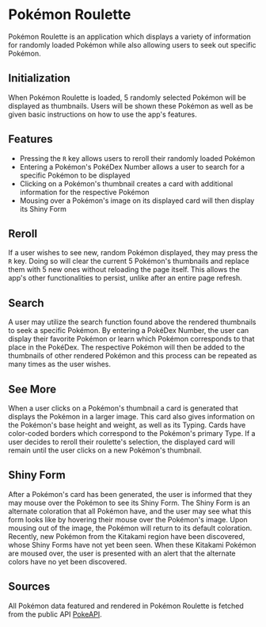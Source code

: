 # Pokémon Roulette

Pokémon Roulette is an application which displays a variety of information for randomly loaded Pokémon while also allowing users to seek out specific Pokémon.

## Initialization

When Pokémon Roulette is loaded, 5 randomly selected Pokémon will be displayed as thumbnails. Users will be shown these Pokémon as well as be given basic instructions on how to use the app's features.

## Features

* Pressing the `R` key allows users to reroll their randomly loaded Pokémon
* Entering a Pokémon's PokéDex Number allows a user to search for a specific Pokémon to be displayed
* Clicking on a Pokémon's thumbnail creates a card with additional information for the respective Pokémon
* Mousing over a Pokémon's image on its displayed card will then display its Shiny Form

## Reroll

If a user wishes to see new, random Pokémon displayed, they may press the `R` key. Doing so will clear the current 5 Pokémon's thumbnails and replace them with 5 new ones without reloading the page itself. This allows the app's other functionalities to persist, unlike after an entire page refresh.

## Search

A user may utilize the search function found above the rendered thumbnails to seek a specific Pokémon. By entering a PokéDex Number, the user can display their favorite Pokémon or learn which Pokémon corresponds to that place in the PokéDex. The respective Pokémon will then be added to the thumbnails of other rendered Pokémon and this process can be repeated as many times as the user wishes.

## See More

When a user clicks on a Pokémon's thumbnail a card is generated that displays the Pokémon in a larger image. This card also gives information on the Pokémon's base height and weight, as well as its Typing. Cards have color-coded borders which correspond to the Pokémon's primary Type. If a user decides to reroll their roulette's selection, the displayed card will remain until the user clicks on a new Pokémon's thumbnail.

## Shiny Form

After a Pokémon's card has been generated, the user is informed that they may mouse over the Pokémon to see its Shiny Form. The Shiny Form is an alternate coloration that all Pokémon have, and the user may see what this form looks like by hovering their mouse over the Pokémon's image. Upon mousing out of the image, the Pokémon will return to its default coloration. Recently, new Pokémon from the Kitakami region have been discovered, whose Shiny Forms have not yet been seen. When these Kitakami Pokémon are moused over, the user is presented with an alert that the alternate colors have no yet been discovered.

## Sources

All Pokémon data featured and rendered in Pokémon Roulette is fetched from the public API [PokeAPI](pokeapi.co).